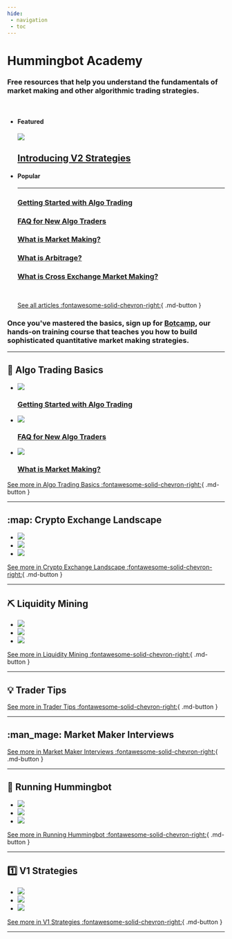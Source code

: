 ```yaml
---
hide:
 - navigation
 - toc
---
```


# Hummingbot Academy

### Free resources that help you understand the fundamentals of **market making** and other algorithmic trading strategies.

<br />

<div class="grid two-thirds cards" markdown>

-   #### Featured
    
    [![](/assets/thumbnails/composable-mm.jpg)](/blog/introducing-v2-strategies)

    ## [Introducing V2 Strategies](/blog/introducing-v2-strategies)

-   #### Popular

    ---

    ### [Getting Started with Algo Trading](/blog/getting-started-with-algo-trading/)

    ### [FAQ for New Algo Traders](/blog/faq-for-new-crypto-algo-traders/)

    ### [What is Market Making?](/blog/what-is-market-making/)

    ### [What is Arbitrage?](/blog/what-is-arbitrage/)

    ### [What is Cross Exchange Market Making?](/blog/what-is-cross-exchange-market-making/)

    <br />

    [See all articles :fontawesome-solid-chevron-right:](all.md){ .md-button }

</div>

### Once you've mastered the basics, sign up for **[Botcamp](/botcamp)**, our hands-on training course that teaches you how to build sophisticated quantitative market making strategies.

---

## :thinking: Algo Trading Basics

<div class="grid cards" markdown>

-   [![](/blog/getting-started-with-algo-trading/image0.jpg)](/blog/getting-started-with-algo-trading/)

    ### [Getting Started with Algo Trading](/blog/getting-started-with-algo-trading/)

-   [![](/blog/faq-for-new-crypto-algo-traders/cover.jpeg)](/blog/faq-for-new-crypto-algo-traders/)

    ### [FAQ for New Algo Traders](/blog/faq-for-new-crypto-algo-traders/)

-   [![](/blog/what-is-market-making/cover.png)](/blog/what-is-market-making/)

    ### [What is Market Making?](/blog/what-is-market-making/)

</div>

[See more in Algo Trading Basics :fontawesome-solid-chevron-right:](/academy/all/#algo-trading-basics){ .md-button }

---

## :map: Crypto Exchange Landscape

<div class="grid cards" markdown>

-   [![](/assets/brand/hummingbot.png)](/blog/2018/12/24/hummingbot-whitepaper/)
-   [![](/blog/2019-04-crypto-exchange-types/cbot-trading-pit.png)](/blog/2019/04/24/exchange-types-explained-clob-rfq-and-amm/)
-   [![](/blog/2020-02-crypto-market-marker-list/market-makers.jpg)](/blog/2023/01/01/mapping-the-crypto-market-maker-landscape/)

</div>

[See more in Crypto Exchange Landscape :fontawesome-solid-chevron-right:](/academy/all/#crypto-industry-landscape){ .md-button }

---

## :pick: Liquidity Mining

<div class="grid cards" markdown>

-   [![](/assets/brand/liquidity-mining.png)](/blog/2019/10/31/liquidity-mining-whitepaper/)
-   [![](/blog/2020-08-liquidity-mining-hummingbot-vs-defi/hummingbot-vs-defi-1.jpg)](/blog/2020/08/03/understanding-liquidity-mining/)
-   [![](/blog/2020-10-liquidity-mining-hummingbot-defi-automated-market-maker-impermanent-loss/hummingbot-vs-defi-2.jpg)](/blog/2020/10/16/liquidity-mining-in-defi-vs-cefi/)

</div>

[See more in Liquidity Mining :fontawesome-solid-chevron-right:](/academy/all/#liquidity-mining-and-market-maker-incentives){ .md-button }

---

## :bulb: Trader Tips

<div class="grid cards" markdown>


</div>

[See more in Trader Tips :fontawesome-solid-chevron-right:](#){ .md-button }

---

## :man_mage: Market Maker Interviews

<div class="grid cards" markdown>


</div>

[See more in Market Maker Interviews :fontawesome-solid-chevron-right:](#){ .md-button }

---

## :robot: Running Hummingbot

<div class="grid cards" markdown>

-   [![](/blog/academy-measure-performance-crypto-trading/cover.jpg)](/blog/2023/01/01/managing-performance-in-crypto-trading/)
-   [![](/blog/academy-managing-orders/Cover.png)](/blog/2023/01/01/how-to-manage-your-orders/)
-   [![](/blog/academy-commands-and-config-price-source/pricesource.jpg)](/blog/2023/01/01/configuring-the-price-source-feature-in-hummingbot/)

</div>

[See more in Running Hummingbot :fontawesome-solid-chevron-right:](#){ .md-button }

---

## :one: V1 Strategies

<div class="grid cards" markdown>

-   [![](/blog/academy-strategy-2-cross-exchange-market-making/image_2.jpg)](/blog/2023/01/01/use-the-cross-exchange-market-making-xemm-strategy-to-lower-risk/)
-   [![](/blog/academy-avellaneda-stoikov-market-making-strategy/cover.png)](/blog/2023/01/01/a-comprehensive-guide-to-avellaneda-stoikovs-market-making-strategy/)
-   [![](/blog/academy-spot-perpetual-protocol-guide/cover.png)](/blog/2023/01/01/how-to-use-the-new-spot-perpetual-arbitrage-strategy/)

</div>

[See more in V1 Strategies  :fontawesome-solid-chevron-right:](#){ .md-button }

---
